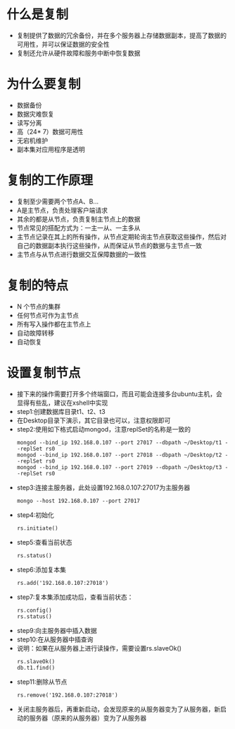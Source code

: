 # 什么是复制

* 复制提供了数据的冗余备份，并在多个服务器上存储数据副本，提高了数据的可用性，并可以保证数据的安全性
* 复制还允许从硬件故障和服务中断中恢复数据

# 为什么要复制

* 数据备份
* 数据灾难恢复
* 读写分离
* 高（24* 7）数据可用性
* 无宕机维护
* 副本集对应用程序是透明

# 复制的工作原理

* 复制至少需要两个节点A、B...
* A是主节点，负责处理客户端请求
* 其余的都是从节点，负责复制主节点上的数据
* 节点常见的搭配方式为：一主一从、一主多从
* 主节点记录在其上的所有操作，从节点定期轮询主节点获取这些操作，然后对自己的数据副本执行这些操作，从而保证从节点的数据与主节点一致
* 主节点与从节点进行数据交互保障数据的一致性

# 复制的特点

* N 个节点的集群
* 任何节点可作为主节点
* 所有写入操作都在主节点上
* 自动故障转移
* 自动恢复

# 设置复制节点

* 接下来的操作需要打开多个终端窗口，而且可能会连接多台ubuntu主机，会显得有些乱，建议在xshell中实现
* step1:创建数据库目录t1、t2、t3
* 在Desktop目录下演示，其它目录也可以，注意权限即可
* step2:使用如下格式启动mongod，注意replSet的名称是一致的
    ```
    mongod --bind_ip 192.168.0.107 --port 27017 --dbpath ~/Desktop/t1 --replSet rs0
    mongod --bind_ip 192.168.0.107 --port 27018 --dbpath ~/Desktop/t2 --replSet rs0
    mongod --bind_ip 192.168.0.107 --port 27019 --dbpath ~/Desktop/t3 --replSet rs0
    ```
* step3:连接主服务器，此处设置192.168.0.107:27017为主服务器
    ```
    mongo --host 192.168.0.107 --port 27017
    ```
* step4:初始化
    ```
    rs.initiate()
    ```
* step5:查看当前状态
    ```
    rs.status()
    ```
* step6:添加复本集
    ```
    rs.add('192.168.0.107:27018')
    ```
* step7:复本集添加成功后，查看当前状态：
    ```
    rs.config()
    rs.status()
    ```
* step9:向主服务器中插入数据
* step10:在从服务器中插查询
* 说明：如果在从服务器上进行读操作，需要设置rs.slaveOk()
    ```
    rs.slaveOk()
    db.t1.find()
    ```
* step11:删除从节点
    ```
    rs.remove('192.168.0.107:27018')
    ```
* 关闭主服务器后，再重新启动，会发现原来的从服务器变为了从服务器，新启动的服务器（原来的从服务器）变为了从服务器